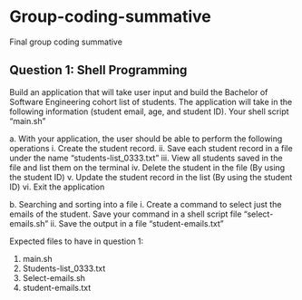 # Group-coding-summative
Final group coding summative

## Question 1: Shell Programming
Build an application that will take user input and build the Bachelor of Software Engineering cohort list of students. The application will take in the following information (student email, age, and student ID). Your shell script “main.sh”


a. With your application, the user should be able to perform the following operations
i. Create the student record.
ii. Save each student record in a file under the name “students-list_0333.txt”
iii. View all students saved in the file and list them on the terminal
iv. Delete the student in the file (By using the student ID)
v. Update the student record in the list (By using the student ID)
vi. Exit the application

b. Searching and sorting into a file
i. Create a command to select just the emails of the student. Save your command in a shell script file “select-emails.sh”
ii. Save the output in a file “student-emails.txt”


Expected files to have in question 1:
1. main.sh
2. Students-list_0333.txt
3. Select-emails.sh
4. student-emails.txt

